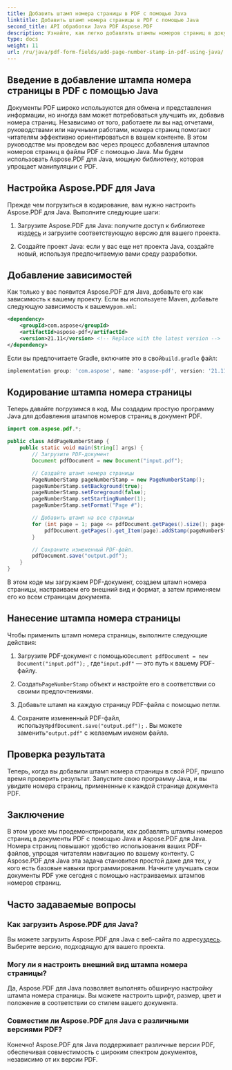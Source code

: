 ```yaml
---
title: Добавить штамп номера страницы в PDF с помощью Java
linktitle: Добавить штамп номера страницы в PDF с помощью Java
second_title: API обработки Java PDF Aspose.PDF
description: Узнайте, как легко добавлять штампы номеров страниц в документы PDF с помощью Java с Aspose.PDF для Java. Улучшите свои PDF с помощью настраиваемых номеров страниц.
type: docs
weight: 11
url: /ru/java/pdf-form-fields/add-page-number-stamp-in-pdf-using-java/
---
```


## Введение в добавление штампа номера страницы в PDF с помощью Java

Документы PDF широко используются для обмена и представления информации, но иногда вам может потребоваться улучшить их, добавив номера страниц. Независимо от того, работаете ли вы над отчетами, руководствами или научными работами, номера страниц помогают читателям эффективно ориентироваться в вашем контенте. В этом руководстве мы проведем вас через процесс добавления штампов номеров страниц в файлы PDF с помощью Java. Мы будем использовать Aspose.PDF для Java, мощную библиотеку, которая упрощает манипуляции с PDF.

## Настройка Aspose.PDF для Java

Прежде чем погрузиться в кодирование, вам нужно настроить Aspose.PDF для Java. Выполните следующие шаги:

1.  Загрузите Aspose.PDF для Java: получите доступ к библиотеке из[здесь](https://releases.aspose.com/pdf/java/) и загрузите соответствующую версию для вашего проекта.

2. Создайте проект Java: если у вас еще нет проекта Java, создайте новый, используя предпочитаемую вами среду разработки.

## Добавление зависимостей

 Как только у вас появится Aspose.PDF для Java, добавьте его как зависимость к вашему проекту. Если вы используете Maven, добавьте следующую зависимость к вашему`pom.xml`:

```xml
<dependency>
    <groupId>com.aspose</groupId>
    <artifactId>aspose-pdf</artifactId>
    <version>21.11</version> <!-- Replace with the latest version -->
</dependency>
```

Если вы предпочитаете Gradle, включите это в свой`build.gradle` файл:

```gradle
implementation group: 'com.aspose', name: 'aspose-pdf', version: '21.11' // Заменить последней версией
```

## Кодирование штампа номера страницы

Теперь давайте погрузимся в код. Мы создадим простую программу Java для добавления штампов номеров страниц в документ PDF.

```java
import com.aspose.pdf.*;

public class AddPageNumberStamp {
    public static void main(String[] args) {
        // Загрузите PDF-документ
        Document pdfDocument = new Document("input.pdf");

        // Создайте штамп номера страницы
        PageNumberStamp pageNumberStamp = new PageNumberStamp();
        pageNumberStamp.setBackground(true);
        pageNumberStamp.setForeground(false);
        pageNumberStamp.setStartingNumber(1);
        pageNumberStamp.setFormat("Page #");

        // Добавить штамп на все страницы
        for (int page = 1; page <= pdfDocument.getPages().size(); page++) {
            pdfDocument.getPages().get_Item(page).addStamp(pageNumberStamp);
        }

        // Сохраните измененный PDF-файл.
        pdfDocument.save("output.pdf");
    }
}
```

В этом коде мы загружаем PDF-документ, создаем штамп номера страницы, настраиваем его внешний вид и формат, а затем применяем его ко всем страницам документа.

## Нанесение штампа номера страницы

Чтобы применить штамп номера страницы, выполните следующие действия:

1.  Загрузите PDF-документ с помощью`Document pdfDocument = new Document("input.pdf");` , где`"input.pdf"` — это путь к вашему PDF-файлу.

2.  Создать`PageNumberStamp` объект и настройте его в соответствии со своими предпочтениями.

3. Добавьте штамп на каждую страницу PDF-файла с помощью петли.

4.  Сохраните измененный PDF-файл, используя`pdfDocument.save("output.pdf");` . Вы можете заменить`"output.pdf"` с желаемым именем файла.

## Проверка результата

Теперь, когда вы добавили штамп номера страницы в свой PDF, пришло время проверить результат. Запустите свою программу Java, и вы увидите номера страниц, примененные к каждой странице документа PDF.

## Заключение

В этом уроке мы продемонстрировали, как добавлять штампы номеров страниц в документы PDF с помощью Java и Aspose.PDF для Java. Номера страниц повышают удобство использования ваших PDF-файлов, упрощая читателям навигацию по вашему контенту. С Aspose.PDF для Java эта задача становится простой даже для тех, у кого есть базовые навыки программирования. Начните улучшать свои документы PDF уже сегодня с помощью настраиваемых штампов номеров страниц.

## Часто задаваемые вопросы

### Как загрузить Aspose.PDF для Java?

 Вы можете загрузить Aspose.PDF для Java с веб-сайта по адресу[здесь](https://releases.aspose.com/pdf/java/). Выберите версию, подходящую для вашего проекта.

### Могу ли я настроить внешний вид штампа номера страницы?

Да, Aspose.PDF для Java позволяет выполнять обширную настройку штампа номера страницы. Вы можете настроить шрифт, размер, цвет и положение в соответствии со стилем вашего документа.

### Совместим ли Aspose.PDF для Java с различными версиями PDF?

Конечно! Aspose.PDF для Java поддерживает различные версии PDF, обеспечивая совместимость с широким спектром документов, независимо от их версии PDF.